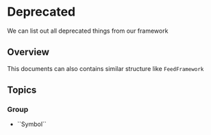 #  Deprecated

We can list out all deprecated things from our framework


## Overview

This documents can also contains similar structure like ``FeedFramework``


## Topics

### <!--@START_MENU_TOKEN@-->Group<!--@END_MENU_TOKEN@-->

- <!--@START_MENU_TOKEN@-->``Symbol``<!--@END_MENU_TOKEN@-->
